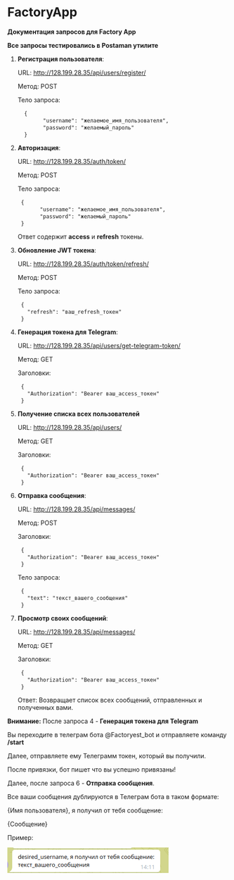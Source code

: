 # FactoryApp
**Документация запросов для Factory App**

**Все запросы тестировались в Postaman утилите**

1. **Регистрация пользователя**:

      URL: http://128.199.28.35/api/users/register/
    
      Метод: POST
    
      Тело запроса:
    ```
      {
            "username": "желаемое_имя_пользователя",
            "password": "желаемый_пароль"
      }
    ```

2. **Авторизация**:

   URL: http://128.199.28.35/auth/token/

   Метод: POST

   Тело запроса:

    ```
     {
           "username": "желаемое_имя_пользователя",
           "password": "желаемый_пароль"
     }
    ```
    Ответ содержит **access** и **refresh** токены.

3. **Обновление JWT токена**:
    
   URL: http://128.199.28.35/auth/token/refresh/

   Метод: POST

   Тело запроса:

   ```
    {
      "refresh": "ваш_refresh_токен"
    }
   ```
   
4. **Генерация токена для Telegram**:

   URL: http://128.199.28.35/api/users/get-telegram-token/

   Метод: GET

   Заголовки:

   ```
    {
      "Authorization": "Bearer ваш_access_токен"
    }
   ```
   
5. **Получение списка всех пользователей**

   URL: http://128.199.28.35/api/users/

   Метод: GET

   Заголовки:

   ```
    {
      "Authorization": "Bearer ваш_access_токен"
    }
   ```
   
6. **Отправка сообщения**:

   URL: http://128.199.28.35/api/messages/

   Метод: POST

   Заголовки:

   ```
    {
      "Authorization": "Bearer ваш_access_токен"
    }
   ```
   
   Тело запроса:

   ```
    {
      "text": "текст_вашего_сообщения"
    }
   ```
    
7. **Просмотр своих сообщений**:

   URL: http://128.199.28.35/api/messages/

   Метод: GET

   Заголовки:

   ```
    {
      "Authorization": "Bearer ваш_access_токен"
    }
   ```
   Ответ: Возвращает список всех сообщений, отправленных и полученных вами.


**Внимание:** После запроса 4 - **Генерация токена для Telegram**

Вы переходите в телеграм бота @Factoryest_bot и отправляете команду **/start**

Далее, отправляете ему Телеграмм токен, который вы получили.

После привязки, бот пишет что вы успешно привязаны!

Далее, после запроса 6 - **Отправка сообщения**. 

Все ваши сообщения дублируются в Телеграм бота в таком формате:



{Имя пользователя}, я получил от тебя сообщение:

{Сообщение}

Пример:

![img.png](img.png)
